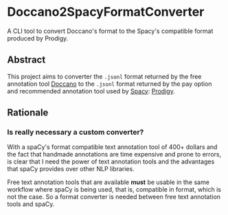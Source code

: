 # Doccano2SpacyFormatConverter

A CLI tool to convert Doccano's format to the Spacy's compatible format produced by Prodigy.

## Abstract
This project aims to converter the `.jsonl` format returned by the free annotation tool
[Doccano](https://doccano.herokuapp.com/) to the `.jsonl` format returned by the pay option and recommended annotation
tool used by [Spacy](https://spacy.io/): [Prodigy](https://prodi.gy/).

## Rationale
### Is really necessary a custom converter?
With a spaCy's format compatible text annotation tool of 400+ dollars and the fact that handmade annotations are time
expensive and prone to errors, is clear that I need the power of text annotation tools and the advantages that spaCy
provides over other NLP libraries.

Free text annotation tools that are available **must** be usable in the same workflow
where spaCy is being used, that is, compatible in format, which is not the case. So a format converter is needed between free
text annotation tools and spaCy.

